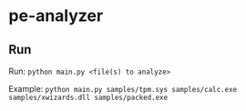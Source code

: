 # pe-analyzer
## Run
Run: `python main.py <file(s) to analyze>`

Example: `python main.py samples/tpm.sys samples/calc.exe samples/xwizards.dll samples/packed.exe`
